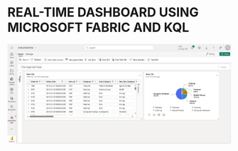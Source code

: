 # REAL-TIME DASHBOARD USING MICROSOFT FABRIC AND KQL


![IMAGE](https://github.com/Tungana-Bhavya/MICROSOFT_FABRIC_BOOTCAMP/blob/main/DATAFLOWGEN2/KQL_N_REAL_TIME_DASHBOARD/IMAGES/55_REAL_TIME_DASHBOARD.jpg)
